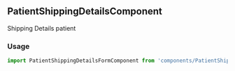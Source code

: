 ## PatientShippingDetailsComponent

Shipping Details patient

### Usage

```javascript
import PatientShippingDetailsFormComponent from 'components/PatientShippingDetailsFormComponent/PatientShippingDetailsFormComponent.js';
```
